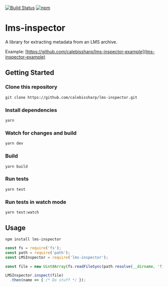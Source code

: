 [![Build Status](https://travis-ci.org/calebissharp/lms-inspector.svg?branch=master)](https://travis-ci.org/calebissharp/lms-inspector)
[![npm](https://img.shields.io/npm/v/lms-inspector.svg)](https://www.npmjs.com/package/lms-inspector)
# lms-inspector

A library for extracting metadata from an LMS archive.

Example: [https://github.com/calebissharp/lms-inspector-example](lms-inspector-example)

## Getting Started

### Clone this repository
`git clone https://github.com/calebissharp/lms-inspector.git`

### Install dependencies
`yarn`

### Watch for changes and build
`yarn dev`

### Build
`yarn build`

### Run tests
`yarn test`

### Run tests in watch mode
`yarn test:watch`

## Usage
`npm install lms-inspector`

```javascript
const fs = require('fs');
const path = require('path');
const LMSInspector = require('lms-inspector');

const file = new Uint8Array(fs.readFileSync(path.resolve(__dirname, 'file.zip'))).buffer;

LMSInspector.inspect(file)
  .then(name => { /* Do stuff */ });
```
